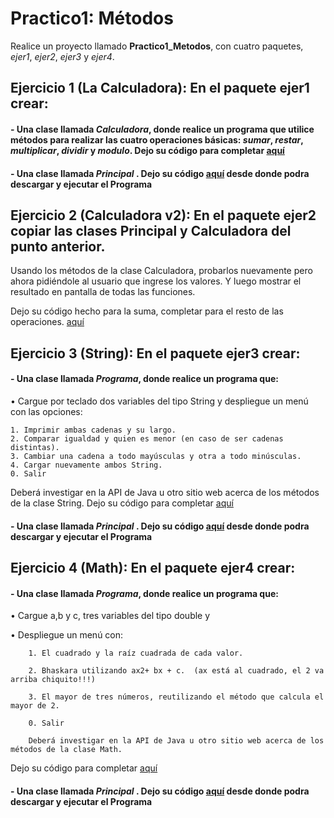 # Practico1: Métodos

Realice un proyecto llamado **Practico1_Metodos**, con cuatro paquetes, *ejer1*, *ejer2*, *ejer3* y *ejer4*.

## Ejercicio 1 (La Calculadora): En el paquete **ejer1** crear:

#### - Una clase llamada *Calculadora*, donde realice un programa que utilice métodos para realizar las cuatro operaciones básicas: *sumar*, *restar*, *multiplicar*, *dividir* y *modulo*. Dejo su código para completar   [aquí](src/ejer1/Calculadora.java)
 
#### - Una clase llamada *Principal* . Dejo su código  [aquí](src/ejer1/Principal.java) desde donde podra descargar y ejecutar el Programa   

## Ejercicio 2 (Calculadora v2):  En el paquete **ejer2** copiar  las clases Principal y Calculadora del punto anterior.
Usando los métodos de la clase Calculadora, probarlos nuevamente pero ahora pidiéndole al usuario que ingrese los valores. Y luego mostrar el resultado en pantalla de todas las funciones.

Dejo su código hecho para la suma, completar para el resto de las operaciones.  [aquí](src/ejer2/Principal.java)
 	
## Ejercicio 3 (String):  En el paquete **ejer3** crear:
#### - Una clase llamada *Programa*, donde realice un programa que:

•	Cargue por teclado dos variables del tipo String y despliegue un menú con las opciones:

	1. Imprimir ambas cadenas y su largo.
	2. Comparar igualdad y quien es menor (en caso de ser cadenas distintas).
	3. Cambiar una cadena a todo mayúsculas y otra a todo minúsculas.
	4. Cargar nuevamente ambos String.
	0. Salir

Deberá investigar en la API de Java u otro sitio web acerca de los métodos de la clase String.
Dejo su código para completar   [aquí](src/ejer3/Programa.java)

#### - Una clase llamada *Principal* . Dejo su código  [aquí](src/ejer3/Principal.java) desde donde podra descargar y ejecutar el Programa 


## Ejercicio 4 (Math):   En el paquete **ejer4** crear:
#### - Una clase llamada *Programa*, donde realice un programa que:
•	Cargue a,b y c, tres variables del tipo double y

•	Despliegue un menú con:

		1. El cuadrado y la raíz cuadrada de cada valor.
  
		2. Bhaskara utilizando ax2+ bx + c.  (ax está al cuadrado, el 2 va arriba chiquito!!!)
  
		3. El mayor de tres números, reutilizando el método que calcula el mayor de 2.
  
		0. Salir
  
		Deberá investigar en la API de Java u otro sitio web acerca de los métodos de la clase Math.
  Dejo su código para completar   [aquí](src/ejer4/Programa.java)
  #### - Una clase llamada *Principal* . Dejo su código  [aquí](src/ejer4/Principal.java) desde donde podra descargar y ejecutar el Programa 



